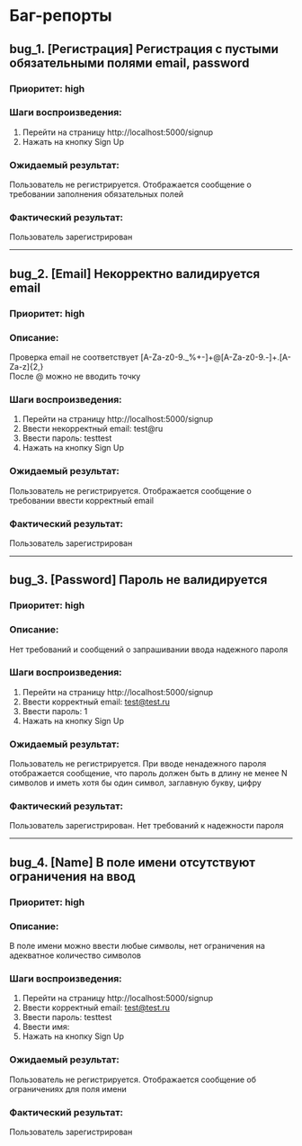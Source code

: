 # Баг-репорты

## bug_1. [Регистрация] Регистрация с пустыми обязательными полями email, password

### Приоритет: high


### Шаги воспроизведения:
1. Перейти на страницу http://localhost:5000/signup
2. Нажать на кнопку Sign Up

### Ожидаемый результат:
Пользователь не регистрируется. Отображается сообщение о требовании заполнения обязательных полей

### Фактический результат:  
Пользователь зарегистрирован

---

## bug_2. [Email] Некорректно валидируется email

### Приоритет: high

### Описание:
Проверка email не соответствует [A-Za-z0-9._%+-]+@[A-Za-z0-9.-]+\.[A-Za-z]{2,}  
После @ можно не вводить точку

### Шаги воспроизведения:
1. Перейти на страницу http://localhost:5000/signup
2. Ввести некорректный email: test@ru
3. Ввести пароль: testtest
4. Нажать на кнопку Sign Up

### Ожидаемый результат:  
Пользователь не регистрируется. Отображается сообщение о требовании ввести корректный email

### Фактический результат:  
Пользователь зарегистрирован

---

## bug_3. [Password] Пароль не валидируется

### Приоритет: high

### Описание:
Нет требований и сообщений о запрашивании ввода надежного пароля

### Шаги воспроизведения:
1. Перейти на страницу http://localhost:5000/signup
2. Ввести корректный email: test@test.ru
3. Ввести пароль: 1
4. Нажать на кнопку Sign Up

### Ожидаемый результат:  
Пользователь не регистрируется. При вводе ненадежного пароля отображается сообщение, что пароль должен быть в длину не менее N символов и иметь хотя бы один символ, заглавную букву, цифру

### Фактический результат:
Пользователь зарегистрирован. Нет требований к надежности пароля

---

## bug_4. [Name] В поле имени отсутствуют ограничения на ввод

### Приоритет: high

### Описание:
В поле имени можно ввести любые символы, нет ограничения на адекватное количество символов

### Шаги воспроизведения:
1. Перейти на страницу http://localhost:5000/signup
2. Ввести корректный email: test@test.ru
3. Ввести пароль: testtest
4. Ввести имя: <script> alert( 'Привет, мир!' ); </script>
5. Нажать на кнопку Sign Up

### Ожидаемый результат:  
Пользователь не регистрируется. Отображается сообщение об ограничениях для поля имени

### Фактический результат:
Пользователь зарегистрирован



